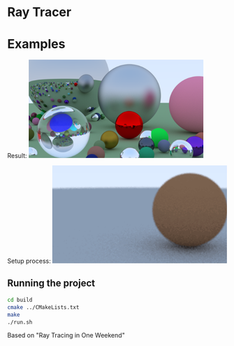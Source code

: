 # Ray Tracer

# Examples

Result:
<img src="/results/scene1.png" width="400px" />

Setup process:
<img src="/results/setup.gif" width="400px" />


## Running the project

```bash
cd build
cmake ../CMakeLists.txt
make
./run.sh
```

Based on "Ray Tracing in One Weekend"
